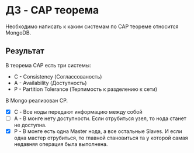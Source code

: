 # ДЗ - CAP теорема

Необходимо написать к каким системам по CAP теореме относится MongoDB.

## Результат

В теорема CAP есть три системы:

- C - Consistency (Соглассованость)
- A - Availability (Доступность)
- P - Partition Tolerance (Терпимость к разделению к сети)

В Mongo реализован CP.

- [x] C - Все ноды передают информацию между собой
- [ ] A - В монге нету доступности. Если отрубиться узел, то нода станет не доступна.
- [x] P - В монге есть одна Master нода, а все остальные Slaves. И если одна мастер отрубиться, то главной становиться та у которой самая недавняя операция была выполнена.
